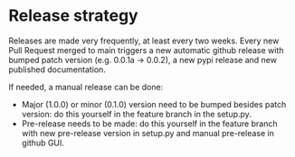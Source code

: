 <!--
SPDX-FileCopyrightText: 2017-2022 Contributors to the OpenSTEF project <korte.termijn.prognoses@alliander.com>

SPDX-License-Identifier: MPL-2.0
-->
# Release strategy
Releases are made very frequently, at least every two weeks.
Every new Pull Request merged to main triggers a new automatic github release with bumped patch version (e.g. 0.0.1a -> 0.0.2), a new pypi release and new published documentation. 

If needed, a manual release can be done:
- Major (1.0.0) or minor (0.1.0) version need to be bumped besides patch version: do this yourself in the feature branch in the setup.py.
- Pre-release needs to be made: do this yourself in the feature branch with new pre-release version in setup.py and manual pre-release in github GUI.